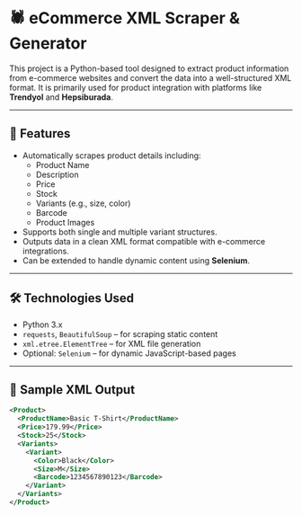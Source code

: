 # 🕷️ eCommerce XML Scraper & Generator

This project is a Python-based tool designed to extract product information from e-commerce websites and convert the data into a well-structured XML format. It is primarily used for product integration with platforms like **Trendyol** and **Hepsiburada**.

---

## 🚀 Features

- Automatically scrapes product details including:
  - Product Name
  - Description
  - Price
  - Stock
  - Variants (e.g., size, color)
  - Barcode
  - Product Images
- Supports both single and multiple variant structures.
- Outputs data in a clean XML format compatible with e-commerce integrations.
- Can be extended to handle dynamic content using **Selenium**.

---

## 🛠️ Technologies Used

- Python 3.x
- `requests`, `BeautifulSoup` – for scraping static content
- `xml.etree.ElementTree` – for XML file generation
- Optional: `Selenium` – for dynamic JavaScript-based pages

---

## 📂 Sample XML Output

```xml
<Product>
  <ProductName>Basic T-Shirt</ProductName>
  <Price>179.99</Price>
  <Stock>25</Stock>
  <Variants>
    <Variant>
      <Color>Black</Color>
      <Size>M</Size>
      <Barcode>1234567890123</Barcode>
    </Variant>
  </Variants>
</Product>


